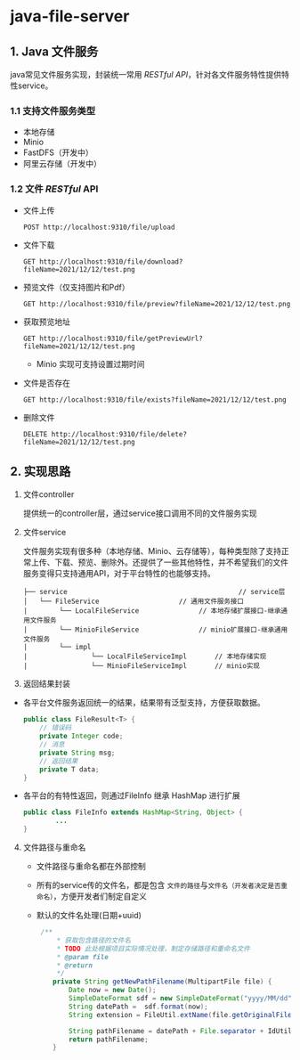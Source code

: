 # java-file-server
## 1. Java 文件服务

java常见文件服务实现，封装统一常用 *RESTful* *API*，针对各文件服务特性提供特性service。

### 1.1 支持文件服务类型

- 本地存储
- Minio
- FastDFS（开发中）
- 阿里云存储（开发中）

### 1.2 文件 *RESTful* API

- 文件上传

  ```
  POST http://localhost:9310/file/upload
  ```

- 文件下载

  ```
  GET http://localhost:9310/file/download?fileName=2021/12/12/test.png
  ```

- 预览文件（仅支持图片和Pdf）

  ```
  GET http://localhost:9310/file/preview?fileName=2021/12/12/test.png
  ```

- 获取预览地址

  ```
  GET http://localhost:9310/file/getPreviewUrl?fileName=2021/12/12/test.png
  ```

  - Minio 实现可支持设置过期时间

- 文件是否存在

  ```
  GET http://localhost:9310/file/exists?fileName=2021/12/12/test.png
  ```

- 删除文件

  ```
  DELETE http://localhost:9310/file/delete?fileName=2021/12/12/test.png
  ```



## 2. 实现思路

1. 文件controller

   提供统一的controller层，通过service接口调用不同的文件服务实现

2. 文件service

   文件服务实现有很多种（本地存储、Minio、云存储等），每种类型除了支持正常上传、下载、预览、删除外。还提供了一些其他特性，并不希望我们的文件服务变得只支持通用API，对于平台特性的也能够支持。

   ```
   ├── service            								 // service层
   │   └── FileService                    // 通用文件服务接口
   |		└── LocalFileService               // 本地存储扩展接口-继承通用文件服务
   |		└── MinioFileService               // minio扩展接口-继承通用文件服务
   |		└──	impl
   |				└── LocalFileServiceImpl       // 本地存储实现
   |				└── MinioFileServiceImpl       // minio实现
   ```

3. 返回结果封装

  - 各平台文件服务返回统一的结果，结果带有泛型支持，方便获取数据。

    ```java
    public class FileResult<T> {
        // 错误码
        private Integer code;
        // 消息
        private String msg;
        // 返回结果
        private T data;
    }
    ```

  - 各平台的有特性返回，则通过FileInfo 继承 HashMap 进行扩展

    ```java
    public class FileInfo extends HashMap<String, Object> {
    		...
    }
    ```


4. 文件路径与重命名

   - 文件路径与重命名都在外部控制

   - 所有的service传的文件名，都是包含 `文件的路径`与`文件名（开发者决定是否重命名）`，方便开发者们制定自定义

   - 默认的文件名处理(日期+uuid)

     ```java
      /**
          * 获取包含路径的文件名
          * TODO 此处根据项目实际情况处理，制定存储路径和重命名文件
          * @param file
          * @return
          */
         private String getNewPathFilename(MultipartFile file) {
             Date now = new Date();
             SimpleDateFormat sdf = new SimpleDateFormat("yyyy/MM/dd");
             String datePath =  sdf.format(now);
             String extension = FileUtil.extName(file.getOriginalFilename());
     
             String pathFilename = datePath + File.separator + IdUtil.fastSimpleUUID() + "." + extension;
             return pathFilename;
         }
     ```

     

​	
